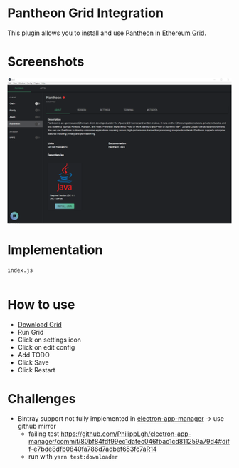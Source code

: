 # Pantheon Grid Integration

This plugin allows you to install and use [Pantheon](https://docs.pantheon.pegasys.tech/en/latest/) in [Ethereum Grid](http://grid.ethereum.org).

# Screenshots
![about page](./assets/about_page.PNG)

# Implementation
`index.js`
```

```

# How to use
- [Download Grid](https://grid.ethereum.org/)
- Run Grid
- Click on settings icon
- Click on edit config
- Add TODO
- Click Save
- Click Restart

# Challenges
- Bintray support not fully implemented in [electron-app-manager](https://github.com/PhilippLgh/electron-app-manager) -> use github mirror
  - failing test https://github.com/PhilippLgh/electron-app-manager/commit/80bf84fdf99ec1dafec046fbac1cd811259a79d4#diff-e7bde8dfb0840fa786d7adbef653fc7aR14
  - run with `yarn test:downloader`

